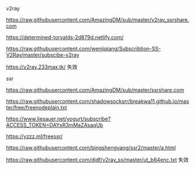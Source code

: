 v2ray

https://raw.githubusercontent.com/AmazingDM/sub/master/v2ray_ssrshare.com

https://determined-torvalds-2d879d.netlify.com/

https://raw.githubusercontent.com/wenjiqiang/Subscribtion-SS-V2Ray/master/subscibe-v2ray

https://v2ray.233max.tk/ 失效

ssr

https://raw.githubusercontent.com/AmazingDM/sub/master/ssrshare.com

https://raw.githubusercontent.com/shadowsocksrr/breakwa11.github.io/master/free/freenodeplain.txt

https://www.liesauer.net/yogurt/subscribe?ACCESS_TOKEN=DAYxR3mMaZAsaqUb

https://yzzz.ml/freessr/

https://raw.githubusercontent.com/bingshengyang/ssr2/master/a.html

https://raw.githubusercontent.com/djdf/v2ray_ss/master/ut_b64enc.txt 失效
